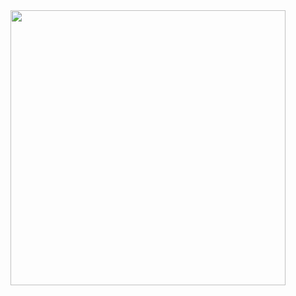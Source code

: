 <img src="https://github.com/user-attachments/assets/7994a492-b462-4577-b1f1-0bcc9066c951" width="440" />
